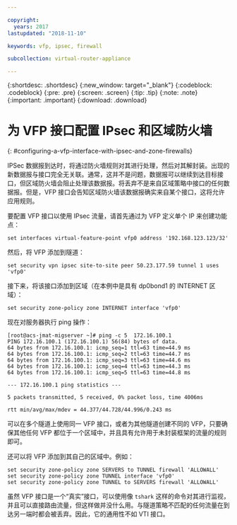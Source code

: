 ```yaml
---

copyright:
  years: 2017
lastupdated: "2018-11-10"

keywords: vfp, ipsec, firewall

subcollection: virtual-router-appliance

---
```


{:shortdesc: .shortdesc}
{:new_window: target="_blank"}
{:codeblock: .codeblock}
{:pre: .pre}
{:screen: .screen}
{:tip: .tip}
{:note: .note}
{:important: .important}
{:download: .download}

# 为 VFP 接口配置 IPsec 和区域防火墙
{: #configuring-a-vfp-interface-with-ipsec-and-zone-firewalls}

IPSec 数据报到达时，将通过防火墙规则对其进行处理，然后对其解封装。出现的新数据报与接口完全无关联。通常，这并不是问题，数据报可以继续到达目标接口，但区域防火墙会阻止处理该数据报。将丢弃不是来自区域策略中接口的任何数据报。但是，VFP 接口会告知区域防火墙该数据报确实来自某个接口，这将允许应用规则。

要配置 VFP 接口以使用 IPsec 流量，请首先通过为 VFP 定义单个 IP 来创建功能点：

```
set interfaces virtual-feature-point vfp0 address '192.168.123.123/32'
```

然后，将 VFP 添加到隧道：

```
set security vpn ipsec site-to-site peer 50.23.177.59 tunnel 1 uses 'vfp0'
```

接下来，将该接口添加到区域（在本例中是具有 dp0bond1 的 INTERNET 区域）：

```
set security zone-policy zone INTERNET interface 'vfp0'
```

现在对服务器执行 ping 操作：

```
[root@acs-jmat-migserver ~]# ping -c 5  172.16.100.1
PING 172.16.100.1 (172.16.100.1) 56(84) bytes of data.
64 bytes from 172.16.100.1: icmp_seq=1 ttl=63 time=44.9 ms
64 bytes from 172.16.100.1: icmp_seq=2 ttl=63 time=44.7 ms
64 bytes from 172.16.100.1: icmp_seq=3 ttl=63 time=44.6 ms
64 bytes from 172.16.100.1: icmp_seq=4 ttl=63 time=44.3 ms
64 bytes from 172.16.100.1: icmp_seq=5 ttl=63 time=44.8 ms

--- 172.16.100.1 ping statistics ---

5 packets transmitted, 5 received, 0% packet loss, time 4006ms

rtt min/avg/max/mdev = 44.377/44.728/44.996/0.243 ms
```

可以在多个隧道上使用同一 VFP 接口，或者为其他隧道创建不同的 VFP，只要确保其他任何 VFP 都位于一个区域中，并且具有允许用于未封装框架的流量的规则即可。

还可以将 VFP 添加到其自己的区域中。例如：

```
set security zone-policy zone SERVERS to TUNNEL firewall 'ALLOWALL'
set security zone-policy zone TUNNEL interface 'vfp0'
set security zone-policy zone TUNNEL to SERVERS firewall 'ALLOWALL'
```

虽然 VFP 接口是一个“真实”接口，可以使用像 `tshark` 这样的命令对其进行监视，并且可以直接路由流量，但这样做并没什么用。与隧道策略不匹配的任何流量在到达另一端时都会被丢弃。因此，它的通用性不如 VTI 接口。
